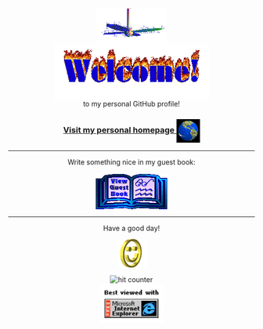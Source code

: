 <div align="center">
<img src="https://github.com/luiscosio/luiscosio/raw/luiscosio/img/fan-1.gif" alt="Fan" align="center">
</div>

<div align="center">
<img src="https://github.com/luiscosio/luiscosio/raw/luiscosio/img/welcome-fire.gif" alt="Welcome" align="center">
</div>

<div align="center">
to my personal GitHub profile!
</div>

<h3 align="center">
<a href="https://luiscos.io">Visit my personal homepage
<img src="https://github.com/luiscosio/luiscosio/raw/luiscosio/img/website.gif" alt="Visit homepage" align="center">
</a>
</h3>

<hr>

<div align="center">
<p>Write something nice in my guest book:</p>
<a href="https://github.com/luiscosio/luiscosio/issues"><img src="https://github.com/luiscosio/luiscosio/raw/luiscosio/img/guestbook.gif" alt="Guest book" align="center"></a>
</div>

<hr>

<div align="center">
<p>Have a good day!</p>
<div>
<img src="https://github.com/luiscosio/luiscosio/raw/luiscosio/img/smile.gif" alt="Smiley" align="center">
</div>
</div>

<div align="center">
<p></p>
<img src="https://profile-counter.glitch.me/luiscosio/count.svg" alt="hit counter" align="center">
</div>

<div align="center">
<img src="https://github.com/luiscosio/luiscosio/raw/luiscosio/img/ie.jpg" alt="Best viewed with Microsoft Internet Explorer" align="center" width="128">
</div>